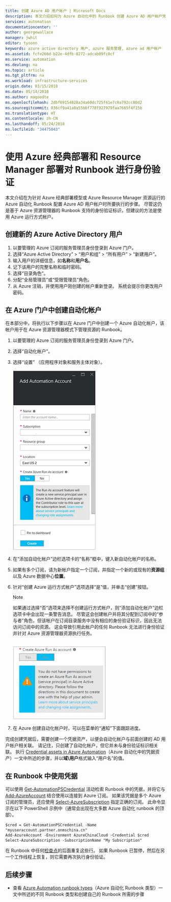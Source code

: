 ```yaml
---
title: 创建 Azure AD 用户帐户 | Microsoft Docs
description: 本文介绍如何为 Azure 自动化中的 Runbook 创建 Azure AD 用户帐户凭据，以便在 Azure 和经典 Azure 中进行身份验证。
services: automation
documentationcenter: ''
author: georgewallace
manager: jwhit
editor: tysonn
keywords: azure active directory 用户, azure 服务管理, azure ad 用户帐户
ms.assetid: fcfe266d-b22e-4dfb-8272-adcab09fc0cf
ms.service: automation
ms.devlang: na
ms.topic: article
ms.tgt_pltfrm: na
ms.workload: infrastructure-services
origin.date: 03/15/2018
ms.date: 05/14/2018
ms.author: magoedte
ms.openlocfilehash: 2dbf69154028a34a60dc725f41e7c0a792cc80d2
ms.sourcegitcommit: 036cf9a41a8a55b6f778f927979faa7665f4f15b
ms.translationtype: HT
ms.contentlocale: zh-CN
ms.lasthandoff: 05/24/2018
ms.locfileid: "34475043"
---
```

# <a name="authenticate-runbooks-with-azure-classic-deployment-and-resource-manager"></a>使用 Azure 经典部署和 Resource Manager 部署对 Runbook 进行身份验证
本文介绍在为针对 Azure 经典部署模型或 Azure Resource Manager 资源运行的 Azure 自动化 Runbook 配置 Azure AD 用户帐户时所要执行的步骤。  尽管这仍是基于 Azure 资源管理器的 Runbook 支持的身份验证标识，但建议的方法是使用 Azure 运行方式帐户。       

## <a name="create-a-new-azure-active-directory-user"></a>创建新的 Azure Active Directory 用户
1. 以要管理的 Azure 订阅的服务管理员身份登录到 Azure 门户。
2. 选择“Azure Active Directory” > “用户和组” > “所有用户” > “新建用户”。
3. 输入用户的详细信息，如**名称**和**用户名**。  
4. 记下该用户的完整名称和临时密码。
5. 选择“目录角色”。
6. 分配“全局管理员”或“受限管理员”角色。
7. 从 Azure 注销，并使用用户刚创建的帐户重新登录。 系统会提示你更改用户密码。

## <a name="create-an-automation-account-in-the-azure-portal"></a>在 Azure 门户中创建自动化帐户
在本部分中，将执行以下步骤以在 Azure 门户中创建一个 Azure 自动化帐户，该帐户用于在 Azure 资源管理器模式下管理资源的 Runbook。  

1. 以要管理的 Azure 订阅的服务管理员身份登录到 Azure 门户。
2. 选择“自动化帐户”。
3. 选择“设置” （应用程序对象和服务主体对象）。<br><br>![添加自动化帐户](media/automation-create-aduser-account/add-automation-acct-properties.png)
4. 在“添加自动化帐户”边栏选项卡的“名称”框中，键入新自动化帐户的名称。
5. 如果有多个订阅，请为新帐户指定一个订阅，并指定一个新的或现有的**资源组**以及 Azure 数据中心**位置**。
6. 针对“创建 Azure 运行方式帐户”选项选择“是”值，并单击“创建”按钮。  
   
    > [!NOTE]
    > 如果通过选择“否”选项来选择不创建运行方式帐户，则“添加自动化帐户”边栏选项卡中会出现一条警告消息。 尽管这会创建帐户并将其分配到订阅中的“参与者”角色，但该帐户在订阅目录服务中没有相应的身份验证标识，因此无法访问订阅中的资源。 这会导致引用此帐户的任何 Runbook 无法进行身份验证并针对 Azure 资源管理器资源执行任务。
    > 
    >

    <br>![添加自动化帐户警报](./media/automation-create-aduser-account/add-automation-acct-properties-error.png)<br>  
7. 在 Azure 创建自动化帐户时，可以在菜单的“通知”下面跟踪进度。

完成创建凭据后，需要创建一个凭据资产，以便会自动化帐户与前面创建的 AD 用户帐户相关联。 请记住，只创建了自动化帐户，但它并未与身份验证标识相关联。 执行 [Credential assets in Azure Automation](automation-credentials.md#creating-a-new-credential-asset)（Azure 自动化中的凭据资产）一文中所述的步骤，并以**域\用户**格式输入“用户名”的值。

## <a name="use-the-credential-in-a-runbook"></a>在 Runbook 中使用凭据
可以使用 [Get-AutomationPSCredential](/automation/automation-credentials) 活动检索 Runbook 中的凭据，并将它与 [Add-AzureAccount](http://msdn.microsoft.com/library/azure/dn722528.aspx) 结合使用以连接到 Azure 订阅。 如果该凭据是多个 Azure 订阅的管理员，还应使用 [Select-AzureSubscription](http://msdn.microsoft.com/library/dn495203.aspx) 指定正确的订阅。 此命令显示在以下 PowerShell 示例中（通常会出现在大多数 Azure 自动化 runbook 的顶部）。

    $cred = Get-AutomationPSCredential -Name "myuseraccount.partner.onmschina.cn"
    Add-AzureAccount -Environment AzureChinaCloud -Credential $cred
    Select-AzureSubscription -SubscriptionName "My Subscription"

在 Runbook 中任何[检查点](http://technet.microsoft.com/library/dn469257.aspx#bk_Checkpoints)的后面重复这些行。 如果 Runbook 已暂停，然后在另一个工作线程上恢复，则它需要再次执行身份验证。

## <a name="next-steps"></a>后续步骤
* 查看 [Azure Automation runbook types](automation-runbook-types.md)（Azure 自动化 Runbook 类型）一文中所述的不同 Runbook 类型和创建自己的 Runbook 所需的步骤


